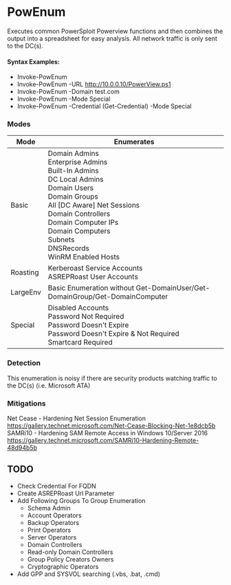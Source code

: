 # PowEnum

Executes common PowerSploit Powerview functions and then combines the output into a spreadsheet for easy analysis. All network traffic is only sent to the DC(s).

#### Syntax Examples:
  - Invoke-PowEnum
  - Invoke-PowEnum -URL http://10.0.0.10/PowerView.ps1
  - Invoke-PowEnum -Domain test.com
  - Invoke-PowEnum -Mode Special
  - Invoke-PowEnum -Credential (Get-Credential) -Mode Special

### Modes

| Mode | Enumerates |
| ------ | ------ |
| Basic | Domain Admins<br>Enterprise Admins<br>Built-In Admins<br>DC Local Admins<br>Domain Users<br>Domain Groups<br>All [DC Aware] Net Sessions<br>Domain Controllers<br>Domain Computer IPs<br>Domain Computers<br>Subnets<br>DNSRecords<br>WinRM Enabled Hosts |
| Roasting | Kerberoast Service Accounts<br>ASREPRoast User Accounts |
| LargeEnv | Basic Enumeration without Get-DomainUser/Get-DomainGroup/Get-DomainComputer |
| Special | Disabled Accounts<br>Password Not Required<br>Password Doesn't Expire<br>Password Doesn't Expire & Not Required <br>Smartcard Required |

### Detection
This enumeration is noisy if there are security products watching traffic to the DC(s) (i.e. Microsoft ATA)

### Mitigations
Net Cease - Hardening Net Session Enumeration
https://gallery.technet.microsoft.com/Net-Cease-Blocking-Net-1e8dcb5b
SAMRi10 - Hardening SAM Remote Access in Windows 10/Server 2016
https://gallery.technet.microsoft.com/SAMRi10-Hardening-Remote-48d94b5b

## TODO
- Check Credential For FQDN
- Create ASREPRoast Url Parameter
- Add Following Groups To Group Enumeration
  - Schema Admin
  - Account Operators
  - Backup Operators
  - Print Operators
  - Server Operators
  - Domain Controllers
  - Read-only Domain Controllers
  - Group Policy Creators Owners
  - Cryptographic Operators
- Add GPP and SYSVOL searching (.vbs, .bat, .cmd)

